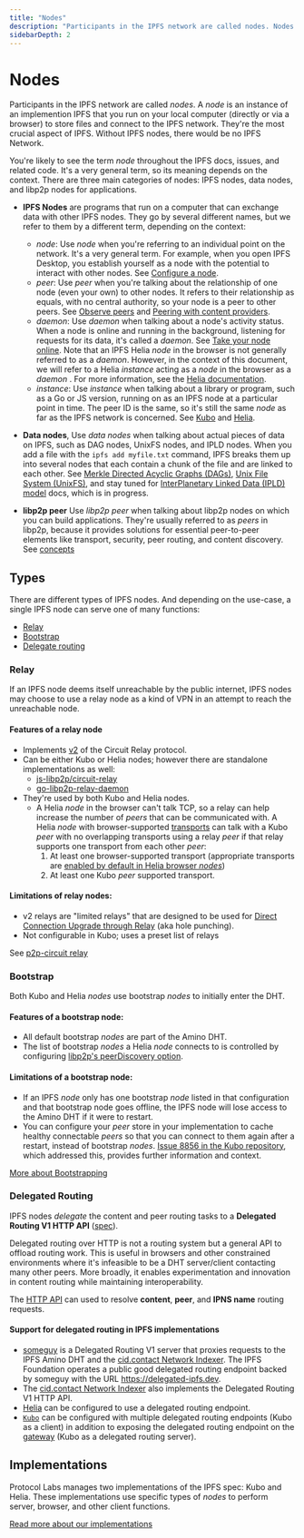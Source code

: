 ```yaml
---
title: "Nodes"
description: "Participants in the IPFS network are called nodes. Nodes are the most important aspect of IPFS - without nodes running the IPFS daemon, there would be no IPFS network. This page discusses what nodes are, current IPFS implementations, and the types of services different nodes can offer."
sidebarDepth: 2
---
```


# Nodes

Participants in the IPFS network are called _nodes_. A _node_ is an instance of an implemention IPFS that you run on your local computer (directly or via a browser) to store files and connect to the IPFS network. They're the most crucial aspect of IPFS. Without IPFS nodes, there would be no IPFS Network.

You're likely to see the term _node_ throughout the IPFS docs, issues, and related code. It's a very general term, so its meaning depends on the context. There are three main categories of nodes: IPFS nodes, data nodes, and libp2p nodes for applications.

* __IPFS Nodes__ are programs that run on a computer that can exchange data with other IPFS nodes. They go by several different names, but we refer to them by a different term, depending on the context:

  * _node_: Use _node_ when you're referring to an individual point on the network. It's a very general term. For example, when you open IPFS Desktop, you establish yourself as a node with the potential to interact with other nodes. See [Configure a node](../how-to/configure-node.md).
  * _peer_: Use _peer_ when you're talking about the relationship of one node (even your own) to other nodes. It refers to their relationship as equals, with no central authority, so your node is a peer to other peers. See [Observe peers](../how-to/observe-peers.md) and [Peering with content providers](../how-to/peering-with-content-providers.md).
  * _daemon_: Use _daemon_ when talking about a node's activity status. When a node is online and running in the background, listening for requests for its data, it's called a _daemon_. See [Take your node online](../how-to/command-line-quick-start.md#take-your-node-online). Note that an IPFS Helia _node_ in the browser is not generally referred to as a _daemon_. However, in the context of this document, we will refer to a Helia _instance_ acting as a _node_ in the browser as a _daemon_ . For more information, see the [Helia documentation](https://github.com/ipfs/helia/wiki).
  * _instance_: Use _instance_ when talking about a library or program, such as a Go or JS version, running on as an IPFS node at a particular point in time. The peer ID is the same, so it's still the same _node_ as far as the IPFS network is concerned. See [Kubo](../reference/go/api.md) and [Helia](../reference/js/api.md#TODO_JS_IPFS_DEPRECATION).

* __Data nodes__, Use _data nodes_ when talking about actual pieces of data on IPFS, such as DAG nodes, UnixFS nodes, and IPLD nodes. When you add a file with the `ipfs add myfile.txt` command, IPFS breaks them up into several nodes that each contain a chunk of the file and are linked to each other. See [Merkle Directed Acyclic Graphs (DAGs)](../concepts/merkle-dag.md), [Unix File System (UnixFS)](../concepts/file-systems.md#unix-file-system-unixfs), and stay tuned for [InterPlanetary Linked Data (IPLD) model](../concepts/ipld.md) docs, which is in progress.

* __libp2p peer__ Use _libp2p peer_ when talking about libp2p nodes on which you can build applications. They're usually referred to as _peers_ in libp2p, because it provides solutions for essential peer-to-peer elements like transport, security, peer routing, and content discovery. See [concepts](../concepts/libp2p.md)


## Types

There are different types of IPFS nodes. And depending on the use-case, a single IPFS node can serve one of many functions:

- [Relay](#relay)
- [Bootstrap](#bootstrap)
- [Delegate routing](#delegate-routing)

### Relay

If an IPFS node deems itself unreachable by the public internet, IPFS nodes may choose to use a relay node as a kind of VPN in an attempt to reach the unreachable node.

#### Features of a relay node

- Implements [v2](https://github.com/libp2p/specs/blob/master/relay/circuit-v2.md) of the Circuit Relay protocol.
- Can be either Kubo or Helia nodes; however there are standalone implementations as well:
  - [js-libp2p/circuit-relay](https://github.com/libp2p/js-libp2p/blob/master/doc/CONFIGURATION.md#setup-with-relay)
  - [go-libp2p-relay-daemon](https://github.com/libp2p/go-libp2p-relay-daemon)
- They're used by both Kubo and Helia nodes.
    - A Helia _node_ in the browser can't talk TCP, so a relay can help increase the number of _peers_ that can be communicated with. A Helia _node_ with browser-supported [transports](https://github.com/libp2p/js-libp2p/blob/master/doc/CONFIGURATION.md#transport) can talk with a Kubo _peer_ with no overlapping transports using a relay _peer_ if that relay supports one transport from each other _peer_:
      1. At least one browser-supported transport (appropriate transports are [enabled by default in Helia browser _nodes_](https://github.com/ipfs/helia/blob/d2a928aa1590d5aa642c4c6747d5282f665af43f/packages/helia/src/utils/libp2p-defaults.browser.ts))
      2. At least one Kubo _peer_ supported transport.

#### Limitations of relay nodes:
- v2 relays are "limited relays" that are designed to be used for [Direct Connection Upgrade through Relay](https://github.com/libp2p/specs/blob/master/relay/DCUtR.md) (aka hole punching).
- Not configurable in Kubo; uses a preset list of relays

See [p2p-circuit relay](https://github.com/libp2p/specs/tree/master/relay)

### Bootstrap

Both Kubo and Helia _nodes_ use bootstrap _nodes_ to initially enter the DHT.

#### Features of a bootstrap node:

- All default bootstrap _nodes_ are part of the Amino DHT.
- The list of bootstrap _nodes_ a Helia _node_ connects to is controlled by configuring [libp2p's peerDiscovery option](https://github.com/libp2p/js-libp2p/blob/master/doc/CONFIGURATION.md#peer-discovery).

#### Limitations of a bootstrap node:

- If an IPFS _node_ only has one bootstrap _node_ listed in that configuration and that bootstrap node goes offline, the IPFS node will lose access to the Amino DHT if it were to restart.
- You can configure your _peer_ store in your implementation to cache healthy connectable _peers_ so that you can connect to them again after a restart, instead of bootstrap _nodes_. [Issue 8856 in the Kubo repository](https://github.com/ipfs/kubo/pull/8856), which addressed this, provides further information and context.

[More about Bootstrapping](../how-to/modify-bootstrap-list.md)

### Delegated Routing

IPFS nodes _delegate_ the content and peer routing tasks to a **Delegated Routing V1 HTTP API** ([spec](https://specs.ipfs.tech/routing/http-routing-v1/)).

Delegated routing over HTTP is not a routing system but a general API to offload routing work. This is useful in browsers and other constrained environments where it's infeasible to be a DHT server/client contacting many other peers. More broadly, it enables experimentation and innovation in content routing while maintaining interoperability.

The [HTTP API](https://specs.ipfs.tech/routing/http-routing-v1/) can used to resolve **content**, **peer**, and **IPNS name** routing requests.

#### Support for delegated routing in IPFS implementations

- [someguy](https://github.com/ipfs-shipyard/someguy) is a Delegated Routing V1 server that proxies requests to the IPFS Amino DHT and the [cid.contact Network Indexer](https://cid.contact/). The IPFS Foundation operates a public good delegated routing endpoint backed by someguy with the URL https://delegated-ipfs.dev.
- The [cid.contact Network Indexer](https://cid.contact/) also implements the Delegated Routing V1 HTTP API.
- [Helia](https://github.com/ipfs/helia/tree/main/packages/http#example---with-custom-gateways-and-delegated-routing-endpoints) can be configured to use a delegated routing endpoint.
- [`Kubo`](https://github.com/ipfs/kubo/blob/master/docs/delegated-routing.md) can be configured with multiple delegated routing endpoints (Kubo as a client) in addition to exposing the delegated routing endpoint on the [gateway](https://github.com/ipfs/kubo/blob/master/docs/config.md#gatewayexposeroutingapi) (Kubo as a delegated routing server).


## Implementations

Protocol Labs manages two implementations of the IPFS spec: Kubo and Helia. These implementations use specific types of _nodes_ to perform server, browser, and other client functions.

[Read more about our implementations](./ipfs-implementations.md)
